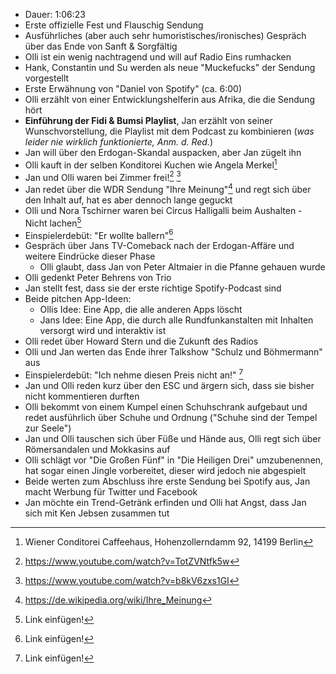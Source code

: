 - Dauer: 1:06:23  
- Erste offizielle Fest und Flauschig Sendung
- Ausführliches (aber auch sehr humoristisches/ironisches) Gespräch über das Ende von Sanft & Sorgfältig
- Olli ist ein wenig nachtragend und will auf Radio Eins rumhacken
- Hank, Constantin und Su werden als neue "Muckefucks" der Sendung vorgestellt
- Erste Erwähnung von "Daniel von Spotify" (ca. 6:00)
- Olli erzählt von einer Entwicklungshelferin aus Afrika, die die Sendung hört  
- **Einführung der Fidi & Bumsi Playlist**, Jan erzählt von seiner Wunschvorstellung, die Playlist mit dem Podcast zu kombinieren (*was leider nie wirklich funktionierte, Anm. d. Red.*)
- Jan will über den Erdogan-Skandal auspacken, aber Jan zügelt ihn
- Olli kauft in der selben Konditorei Kuchen wie Angela Merkel[^1]
- Jan und Olli waren bei Zimmer frei![^2] [^3]
- Jan redet über die WDR Sendung "Ihre Meinung"[^4] und regt sich über den Inhalt auf, hat es aber dennoch lange geguckt
- Olli und Nora Tschirner waren bei Circus Halligalli beim Aushalten - Nicht lachen[^5]
- Einspielerdebüt: "Er wollte ballern"[^6]
- Gespräch über Jans TV-Comeback nach der Erdogan-Affäre und weitere Eindrücke dieser Phase
  - Olli glaubt, dass Jan von Peter Altmaier in die Pfanne gehauen wurde
- Olli gedenkt Peter Behrens von Trio
- Jan stellt fest, dass sie der erste richtige Spotify-Podcast sind
- Beide pitchen App-Ideen:
  - Ollis Idee: Eine App, die alle anderen Apps löscht
  - Jans Idee: Eine App, die durch alle Rundfunkanstalten mit Inhalten versorgt wird und interaktiv ist
- Olli redet über Howard Stern und die Zukunft des Radios
- Olli und Jan werten das Ende ihrer Talkshow "Schulz und Böhmermann" aus
- Einspielerdebüt: "Ich nehme diesen Preis nicht an!" [^7]
- Jan und Olli reden kurz über den ESC und ärgern sich, dass sie bisher nicht kommentieren durften
- Olli bekommt von einem Kumpel einen Schuhschrank aufgebaut und redet ausführlich über Schuhe und Ordnung ("Schuhe sind der Tempel zur Seele")
- Jan und Olli tauschen sich über Füße und Hände aus, Olli regt sich über Römersandalen und Mokkasins auf
- Olli schlägt vor "Die Großen Fünf" in "Die Heiligen Drei" umzubenennen, hat sogar einen Jingle vorbereitet, dieser wird jedoch nie abgespielt
- Beide werten zum Abschluss ihre erste Sendung bei Spotify aus, Jan macht Werbung für Twitter und Facebook
- Jan möchte ein Trend-Getränk erfinden und Olli hat Angst, dass Jan sich mit Ken Jebsen zusammen tut

[^1]: Wiener Conditorei Caffeehaus, Hohenzollerndamm 92, 14199 Berlin
[^2]: https://www.youtube.com/watch?v=TotZVNtfk5w
[^3]: https://www.youtube.com/watch?v=b8kV6zxs1GI
[^4]: https://de.wikipedia.org/wiki/Ihre_Meinung
[^5]: Link einfügen!
[^6]: Link einfügen!
[^7]: Link einfügen!
